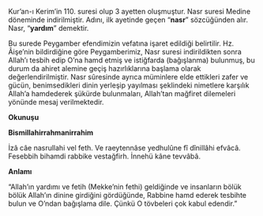 [//]: # (# **Nasr Suresi ve Anlamı**)

Kur’an-ı Kerim’in 110. suresi olup 3 ayetten oluşmuştur. Nasr suresi Medine döneminde indirilmiştir. Adını, ilk ayetinde geçen “**nasr**” sözcüğünden alır. Nasr, “**yardım**” demektir.

Bu surede Peygamber efendimizin vefatına işaret edildiği belirtilir. Hz. Âişe’nin bildirdiğine göre Peygamberimiz, Nasr suresi indirildikten sonra Allah’ı tesbih edip O’na hamd etmiş ve istiğfarda (bağışlanma) bulunmuş, bu durum da ahiret alemine geçiş hazırlıklarına başlama olarak değerlendirilmiştir. Nasr sûresinde ayrıca müminlere elde ettikleri zafer ve gücün, benimsedikleri dinin yerleşip yayılması şeklindeki nimetlere karşılık Allah’a hamdederek şükürde bulunmaları, Allah’tan mağfiret dilemeleri yönünde mesaj verilmektedir.

**Okunuşu**

**Bismillahirrahmanirrahim**

İzâ câe nasrullahi vel feth. Ve raeytennâse yedhulûne fî dînillâhi efvâcâ. Fesebbih bihamdi rabbike vestağfirh. İnnehü kâne tevvâbâ.

**Anlamı**

“Allah’ın yardımı ve fetih (Mekke’nin fethi) geldiğinde ve insanların bölük bölük Allah’ın dinine girdiğini gördüğünde, Rabbine hamd ederek tesbihte bulun ve O’ndan bağışlama dile. Çünkü O tövbeleri çok kabul edendir.”

